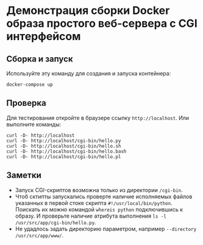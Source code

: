 # Демонстрация сборки Docker образа простого веб-сервера с CGI интерфейсом



## Сборка и запуск
Используйте эту команду для создания и запуска контейнера:
```
docker-compose up
``` 

## Проверка
Для тестирования откройте в браузере ссылку `http://localhost`.
Или выполните команды:
```
curl -D- http://localhost
curl -D- http://localhost/cgi-bin/hello.py
curl -D- http://localhost/cgi-bin/hello.sh
curl -D- http://localhost/cgi-bin/hello.bash
curl -D- http://localhost/cgi-bin/hello.pl
```

## Заметки
* Запуск CGI-скриптов возможна только из директории `/cgi-bin`.
* Чтоб сктипты запускались проверте наличие исполняемых файлов указанных в первой стоке скрипта `#!/usr/local/bin/python`.
  Поискать их можно командой `whereis python` подключившись к образу.
  И проверьте наличие атрибута выполнения `ls -l /usr/src/app/cgi-bin/hello.py`.
* Не удадлось задать директорию параметром, например  `--directory /usr/src/app/www/`.
